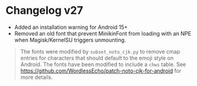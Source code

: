 # Changelog v27

* Added an installation warning for Android 15+
* Removed an old font that prevent MinikinFont from loading with an NPE when Magisk/KernelSU triggers unmounting.

> The fonts were modified by `subset_noto_cjk.py` to remove cmap entries for characters that should default to the emoji style on Android.
> The fonts have been modified to include a `chws` table.
> See https://github.com/WordlessEcho/patch-noto-cjk-for-android for more details.
